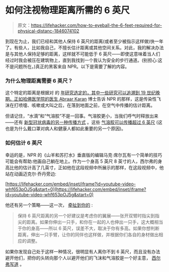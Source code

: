 # 如何注视物理距离所需的 6 英尺

> 原文：<https://lifehacker.com/how-to-eyeball-the-6-feet-required-for-physical-distanc-1846074102>

到现在为止，我们已经和其他人保持 6 英尺的距离(或者至少被指示这样做)快一年了。有些人，比如我自己，不擅长估计距离或其他空间关系。对此，我的解决办法是与其他人保持足够的距离，这样就不可能低于 6 英尺——即使这意味着当人们经过时我会被压在建筑物上，直到我找到一个我认为安全的步行通道。(别担心:这不是问题所在。)真正的黑客来自 NPR。以下是需要了解的内容。



### 为什么物理距离需要 6 英尺？

这个特定的距离是根据对 的 [年研究选定的，其中一些研究可以追溯到 19 世纪晚期。正如哈佛医学院的医生 Abraar Karan](https://jamanetwork.com/journals/jama/fullarticle/2763852) 博士告诉 NPR 的那样，这是传染性飞沫在打喷嚏、咳嗽或大叫之后，在落到地面之前，在空气中传播的估计距离。

但请记住，“水滴”和“气溶胶”不是一回事。气溶胶更小，当我们呼气时释放出来——还有 [新型冠状病毒的另一种传播方式](https://www.scientificamerican.com/article/protecting-against-covids-aerosol-threat/) 。这些 [气溶胶可以传播超过 6 英尺](https://www.npr.org/sections/goatsandsoda/2021/01/15/956086041/video-face-it-youre-bad-at-judging-physical-distance-heres-how-to-do-it) (这也是为什么戴口罩对病人和健康人都如此重要的另一个原因)。

### 如何估计 6 英尺

幸运的是，NPR 的《山羊和苏打水》垂直版的编辑马克·席尔瓦有一个简单的技巧 可能会有帮助:他画自己躺在地上。作为一个身高 5 英尺 8 英寸的人，西尔弗的身高比他的估计高了几英寸，正如他在这段视频中所展示的那样，在这段视频中，他站在动画迈克尔·乔丹旁边:

 [https://lifehacker.com/embed/inset/iframe?id=youtube-video-whf653pOJ5g&start=0](https://lifehacker.com/embed/inset/iframe?id=youtube-video-whf653pOJ5g&start=0) 

他还有另一个策略——这一次， [牵扯到你的](https://www.npr.org/sections/goatsandsoda/2021/01/15/956086041/video-face-it-youre-bad-at-judging-physical-distance-heres-how-to-do-it) :

> 保持 6 英尺距离的另一个好建议是考虑你的翼展——张开双臂时指尖到指尖的距离。如果你伸出一只手，和你在一起的人也伸出一只手，这大概相当于你的身高——所以 6 英尺，误差不大，取决于你有多高。如果你想判断距离，伸出一只手臂，让你的同伴也这样做，并根据你们各自的身材做出相应的调整。

如果你发现自己处于这样一种情况，很明显有人离你不到 6 英尺，而且没有办法避开他们，把你的头转向那个人以避开他们的飞沫和气溶胶是一个好主意， [西尔弗写道](https://www.npr.org/sections/goatsandsoda/2021/01/15/956086041/video-face-it-youre-bad-at-judging-physical-distance-heres-how-to-do-it) 。